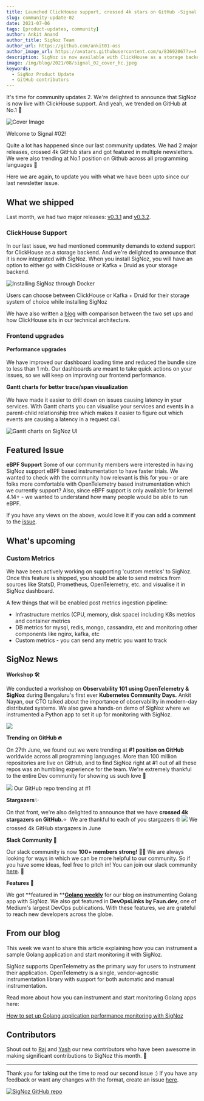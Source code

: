 ```yaml
---
title: Launched ClickHouse support, crossed 4k stars on GitHub -Signal 02
slug: community-update-02
date: 2021-07-06
tags: [product-updates, community]
author: Ankit Anand
author_title: SigNoz Team
author_url: https://github.com/ankit01-oss
author_image_url: https://avatars.githubusercontent.com/u/83692067?v=4
description: SigNoz is now available with ClickHouse as a storage backend. This and other updates on what we've been upto at SigNoz. And yes, we trended at number 1 on GitHub trending.
image: /img/blog/2021/08/signal_02_cover_hc.jpeg
keywords:
  - SigNoz Product Update
  - GitHub contributors
---
```


It's time for community updates 2. We're delighted to announce that SigNoz is now live with ClickHouse support. And yeah, we trended on GitHub at No.1 🎉

<!--truncate-->

![Cover Image](/img/blog/2021/08/signal_02_cover_hc.jpeg)

Welcome to Signal #02!

Quite a lot has happened since our last community updates. We had 2 major releases, crossed 4k GitHub stars and got featured in multiple newsletters. We were also trending at No.1 position on Github across all programming languages 🚀

Here we are again, to update you with what we have been upto since our last newsletter issue.

## What we shipped

Last month, we had two major releases: [v0.3.1](https://github.com/SigNoz/signoz/releases/tag/v0.3.1) and [v0.3.2](https://github.com/SigNoz/signoz/releases/tag/v0.3.2).

### ClickHouse Support

In our last issue, we had mentioned community demands to extend support for ClickHouse as a storage backend. And we're delighted to announce that it is now integrated with SigNoz.
When you install SigNoz, you will have an option to either go with ClickHouse or Kafka + Druid as your storage backend.

![Installing SigNoz through Docker](/img/blog/2021/07/choose-setup-1.png)

Users can choose between ClickHouse or Kafka + Druid for their storage system of choice while installing SigNoz

We have also written a [blog](/blog/clickhouse-storage-monitoring/) with comparison between the two set ups and how ClickHouse sits in our technical architecture.

### Frontend upgrades

**Performance upgrades**<br></br>
We have improved our dashboard loading time and reduced the bundle size to less than 1 mb. Our dashboards are meant to take quick actions on your issues, so we will keep on improving our frontend performance.

**Gantt charts for better trace/span visualization**<br></br>
We have made it easier to drill down on issues causing latency in your services. With Gantt charts you can visualise your services and events in a parent-child relationship tree which makes it easier to figure out which events are causing a latency in a request call.

![Gantt charts on SigNoz UI](/img/blog/2021/07/gantt-charts.png)

<!--- Gantt charts on SigNoz dashboard for trace/span visualization --->

## Featured Issue

**eBPF Support**
Some of our community members were interested in having SigNoz support eBPF based instrumentation to have faster trials. We wanted to check with the community how relevant is this for you - or are folks more comfortable with OpenTelemetry based instrumentation which we currently support? Also, since eBPF support is only available for kernel 4.14+ - we wanted to understand how many people would be able to run eBPF.

If you have any views on the above, would love it if you can add a comment to the [issue](https://github.com/SigNoz/signoz/issues/193).

## What's upcoming

### Custom Metrics

We have been actively working on supporting 'custom metrics' to SigNoz. Once this feature is shipped, you should be able to send metrics from sources like StatsD, Prometheus, OpenTelemetry, etc. and visualise it in SigNoz dashboard.

A few things that will be enabled post metrics ingestion pipeline:

- Infrastructure metrics (CPU, memory, disk space) including K8s metrics and container metrics
- DB metrics for mysql, redis, mongo, cassandra, etc and monitoring other components like nginx, kafka, etc
- Custom metrics - you can send any metric you want to track

## SigNoz News

**Workshop 🛠**

We conducted a workshop on **Observability 101 using OpenTelemetry & SigNoz** during Bengaluru's first ever **Kubernetes Community Days.** Ankit Nayan, our CTO talked about the importance of observability in modern-day distributed systems. We also gave a hands-on demo of SigNoz where we instrumented a Python app to set it up for monitoring with SigNoz.

![](/img/blog/2021/07/observability-101.png)

**Trending on GitHub 🔥**

On 27th June, we found out we were trending at **#1 position on GitHub** worldwide across all programming languages. More than 100 million repositories are live on GitHub, and to find SigNoz right at #1 out of all these repos was an humbling experience for the team. We're extremely thankful to the entire Dev community for showing us such love 💙

![](/img/blog/2021/07/github_trending_1.png)
Our GitHub repo trending at #1

**Stargazers**✨

On that front, we're also delighted to announce that we have **crossed 4k stargazers on GitHub.**⭐  We are thankful to each of you stargazers 🤓
![](/img/blog/2021/07/stargazers-1.png)
We crossed 4k GitHub stargazers in June

**Slack Community 👋**

Our slack community is now **100+ members strong!** 🎉💪 We are always looking for ways in which we can be more helpful to our community. So if you have some ideas, feel free to pitch in! You can join our slack community [here](https://join.slack.com/t/signoz-community/shared_invite/zt-lrjknbbp-J_mI13rlw8pGF4EWBnorJA). 🙌

**Features 📸**

We got **featured in **[**Golang weekly**](https://golangweekly.com/issues/367) for our blog on instrumenting Golang app with SigNoz. We also got featured in **DevOpsLinks by Faun.dev**, one of Medium's largest DevOps publications. With these features, we are grateful to reach new developers across the globe.

## From our blog

This week we want to share this article explaining how you can instrument a sample Golang application and start monitoring it with SigNoz.

SigNoz supports OpenTelemetry as the primary way for users to instrument their application. OpenTelemetry is a single, vendor-agnostic instrumentation library with support for both automatic and manual instrumentation.

Read more about how you can instrument and start monitoring Golang apps here:

[How to set up Golang application performance monitoring with SigNoz](/blog/monitoring-your-go-application-with-signoz/)

## Contributors

Shout out to [Raj](https://github.com/rajdas98) and [Yash](https://github.com/jyash97) our new contributors who have been awesome in making significant contributions to SigNoz this month. 🙌

---

Thank you for taking out the time to read our second issue :) If you have any feedback or want any changes with the format, create an issue [here](https://github.com/SigNoz/signoz/issues).

[![SigNoz GitHub repo](/img/blog/common/signoz_github.png)](https://github.com/SigNoz/signoz)
